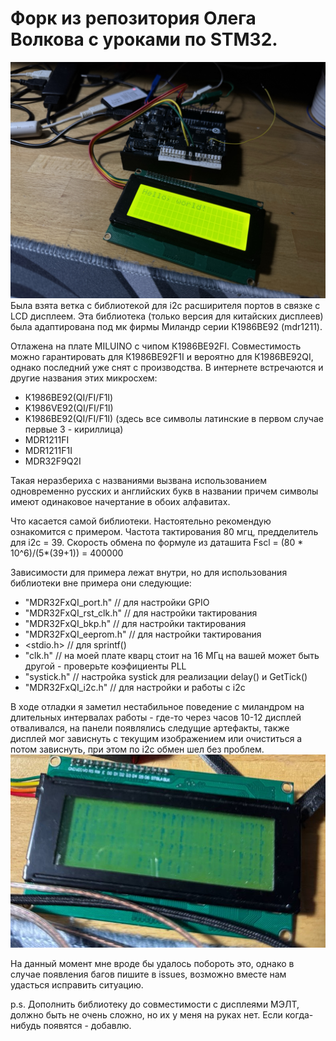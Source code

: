 # Форк из репозитория Олега Волкова с уроками по STM32.
![](img/IMG_6680.DNG)
Былa взятa веткa с библиотекой для i2c расширителя портов в связке с LCD дисплеем. Этa библиотекa (только версия для китайских дисплеев) была адаптированa под мк фирмы Миландр серии К1986ВЕ92 (mdr1211).

Отлажена на плате MILUINO с чипом К1986ВЕ92FI. Совместимость можно гарантировать для К1986ВЕ92F1I и вероятно для К1986ВЕ92QI, однако последний уже снят с производства.
В интернете встречаются и другие названия этих микросхем:

* К1986ВЕ92(QI/FI/F1I)
* K1986VE92(QI/FI/F1I)
* K1986BE92(QI/FI/F1I) (здесь все символы латинские в первом случае первые 3 - кириллица)
* MDR1211FI
* MDR1211F1I
* MDR32F9Q2I
  
Такая неразбериха с названиями вызвана использованием одновременно русских и английских букв в названии причем символы имеют одинаковое начертание в обоих алфавитах.

Что касается самой библиотеки. Настоятельно рекомендую ознакомится с примером. Частота тактирования 80 мгц, предделитель для i2c = 39. Скорость обмена по формуле из даташита Fscl = (80 * 10^6)/(5*(39+1)) = 400000


Зависимости для примера лежат внутри, но для использования библиотеки вне примера они следующие:
* "MDR32FxQI_port.h" // для настройки GPIO
* "MDR32FxQI_rst_clk.h" // для настройки тактирования
* "MDR32FxQI_bkp.h" // для настройки тактирования
* "MDR32FxQI_eeprom.h" // для настройки тактирования
* <stdio.h> // для sprintf()
* "clk.h" // на моей плате кварц стоит на 16 МГц на вашей может быть другой - проверьте коэфициенты PLL
* "systick.h" // настройка systick для реализации delay() и GetTick()
* "MDR32FxQI_i2c.h" // для настройки и работы с i2c

В ходе отладки я заметил нестабильное поведение с миландром на длительных интервалах работы - где-то через часов 10-12 дисплей отваливался, на панели появлялись следущие артефакты, также дисплей мог зависнуть с текущим изображением или очиститься а потом зависнуть, при этом по i2c обмен шел без проблем. 
![](img/photo_2025-06-23_00-44-06.jpg)

На данный момент мне вроде бы удалось побороть это, однако в случае появления багов пишите в issues, возможно вместе нам удасться исправить ситуацию.

p.s. Дополнить библиотеку до совместимости с дисплеями МЭЛТ, должно быть не очень сложно, но их у меня на руках нет. Если когда-нибудь появятся - добавлю.
